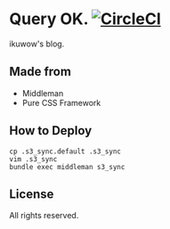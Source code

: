 Query OK.
[![CircleCI](https://circleci.com/gh/ikuwow/query_ok.svg?style=svg)](https://circleci.com/gh/ikuwow/query_ok)
===========================

ikuwow's blog.

## Made from

* Middleman
* Pure CSS Framework

## How to Deploy

```
cp .s3_sync.default .s3_sync
vim .s3_sync
bundle exec middleman s3_sync
```

## License

All rights reserved.
